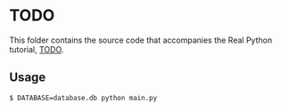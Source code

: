 # TODO

This folder contains the source code that accompanies the Real Python tutorial, [TODO](TODO).

## Usage

```shell
$ DATABASE=database.db python main.py
```
